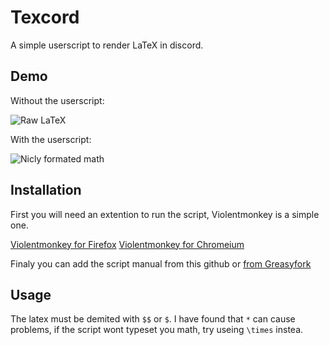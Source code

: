 # Texcord

A simple userscript to render LaTeX in discord.

## Demo

Without the userscript:

![Raw LaTeX](https://user-images.githubusercontent.com/45378255/168169538-9594b787-7fd9-4380-8b0c-f782bb3ce82d.png)

With the userscript:

![Nicly formated math](https://user-images.githubusercontent.com/45378255/168169536-9077e46d-134d-49d2-a4f9-efa28da4b77b.png)

## Installation

First you will need an extention to run the script, Violentmonkey is a simple one.

[Violentmonkey for Firefox](https://addons.mozilla.org/en-US/firefox/addon/violentmonkey/)
[Violentmonkey for Chromeium](https://chrome.google.com/webstore/detail/violentmonkey/jinjaccalgkegednnccohejagnlnfdag)

Finaly you can add the script manual from this github or [from Greasyfork](https://greasyfork.org/en/scripts/444846-texcord)

## Usage

The latex must be demited with ``$$`` or ``$``. I have found that ``*`` can cause problems, if the script wont typeset you math, try useing ``\times`` instea.
